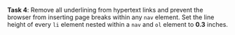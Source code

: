 **Task 4**: Remove all underlining from hypertext links and prevent the browser from inserting page breaks within any `nav` element. Set the line height of every `li` element nested within a `nav` and `ol` element to **0.3** inches.
